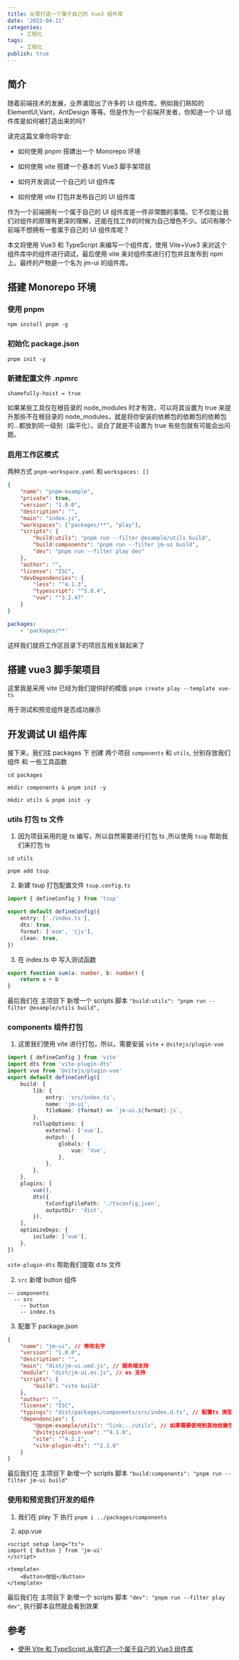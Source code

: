 ```yaml
---
title: 从零打造一个属于自己的 Vue3 组件库
date: '2023-04-11'
categories:
    - 工程化
tags:
    - 工程化
publish: true
---
```


## 简介

随着前端技术的发展，业界涌现出了许多的 UI 组件库。例如我们熟知的 ElementUI,Vant，AntDesign 等等。但是作为一个前端开发者，你知道一个 UI 组件库是如何被打造出来的吗?

读完这篇文章你将学会:

-   如何使用 pnpm 搭建出一个 Monorepo 环境

-   如何使用 vite 搭建一个基本的 Vue3 脚手架项目

-   如何开发调试一个自己的 UI 组件库

-   如何使用 vite 打包并发布自己的 UI 组件库

作为一个前端拥有一个属于自己的 UI 组件库是一件非常酷的事情。它不仅能让我们对组件的原理有更深的理解，还能在找工作的时候为自己增色不少。试问有哪个前端不想拥有一套属于自己的 UI 组件库呢？

本文将使用 Vue3 和 TypeScript 来编写一个组件库，使用 Vite+Vue3 来对这个组件库中的组件进行调试，最后使用 vite 来对组件库进行打包并且发布到 npm 上。最终的产物是一个名为 jm-ui 的组件库。

## 搭建 Monorepo 环境

### 使用 pnpm

```shell
npm install pnpm -g
```

### 初始化 package.json

```shell
pnpm init -y

```

### 新建配置文件 .npmrc

```text
shamefully-hoist = true
```

如果某些工具仅在根目录的 node_modules 时才有效，可以将其设置为 true 来提升那些不在根目录的 node_modules，就是将你安装的依赖包的依赖包的依赖包的...都放到同一级别（扁平化）。说白了就是不设置为 true 有些包就有可能会出问题。

### 启用工作区模式

两种方式 `pnpm-workspace.yaml` 和 `workspaces: []`

```json
{
    "name": "pnpm-example",
    "private": true,
    "version": "1.0.0",
    "description": "",
    "main": "index.js",
    "workspaces": ["packages/**", "play"],
    "scripts": {
        "build:utils": "pnpm run --filter @example/utils build",
        "build:components": "pnpm run --filter jm-ui build",
        "dev": "pnpm run --filter play dev"
    },
    "author": "",
    "license": "ISC",
    "devDependencies": {
        "less": "^4.1.3",
        "typescript": "^5.0.4",
        "vue": "^3.2.47"
    }
}
```

```yaml
packages:
    - 'packages/**'
```

这样我们就将工作区目录下的项目互相关联起来了

## 搭建 vue3 脚手架项目

这里我是采用 vite 已经为我们提供好的模版 `pnpm create play --template vue-ts`

用于测试和预览组件是否成功展示

## 开发调试 UI 组件库

接下来，我们往 packages 下 创建 两个项目 `components` 和 `utils`, 分别存放我们 组件 和 一些工具函数

```shell
cd packages

mkdir components & pnpm init -y

mkdir utils & pnpm init -y
```

### utils 打包 ts 文件

1. 因为项目采用的是 ts 编写，所以自然需要进行打包 ts ,所以使用 `tsup` 帮助我们来打包 ts

```shell
cd utils

pnpm add tsup

```

2. 新建 tsup 打包配置文件 `tsup.config.ts`

```ts
import { defineConfig } from 'tsup'

export default defineConfig({
    entry: ['./index.ts'],
    dts: true,
    format: ['esm', 'cjs'],
    clean: true,
})
```

3. 在 index.ts 中 写入测试函数

```ts
export function sum(a: number, b: number) {
    return a + b
}
```

最后我们在 主项目下 新增一个 scripts 脚本 `"build:utils": "pnpm run --filter @example/utils build",`

### components 组件打包

1. 这里我们使用 vite 进行打包，所以，需要安装 `vite` + `@vitejs/plugin-vue`

```ts
import { defineConfig } from 'vite'
import dts from 'vite-plugin-dts'
import vue from '@vitejs/plugin-vue'
export default defineConfig({
    build: {
        lib: {
            entry: 'src/index.ts',
            name: 'jm-ui',
            fileName: (format) => `jm-ui.${format}.js`,
        },
        rollupOptions: {
            external: ['vue'],
            output: {
                globals: {
                    vue: 'Vue',
                },
            },
        },
    },
    plugins: [
        vue(),
        dts({
            tsConfigFilePath: './tsconfig.json',
            outputDir: 'dist',
        }),
    ],
    optimizeDeps: {
        include: ['vue'],
    },
})
```

`vite-plugin-dts` 帮助我们提取 d.ts 文件

2. `src` 新增 button 组件

```text
-- components
  -- src
    -- button
    -- index.ts
```

3. 配置下 package.json

```json
{
    "name": "jm-ui", // 修改名字
    "version": "1.0.0",
    "description": "",
    "main": "dist/jm-ui.umd.js", // 服务端支持
    "module": "dist/jm-ui.es.js", // es 支持
    "scripts": {
        "build": "vite build"
    },
    "author": "",
    "license": "ISC",
    "typings": "dist/packages/components/src/index.d.ts", // 配置ts 类型 代码提示
    "dependencies": {
        "@pnpm-example/utils": "link:../utils", // 如果需要使用到其他依赖包，可以这样子去使用，或者 在当前包 执行 pnpm add ../utils
        "@vitejs/plugin-vue": "^4.1.0",
        "vite": "^4.2.1",
        "vite-plugin-dts": "^2.2.0"
    }
}
```

最后我们在 主项目下 新增一个 scripts 脚本 `"build:components": "pnpm run --filter jm-ui build"`

### 使用和预览我们开发的组件

1. 我们在 play 下 执行 `pnpm i ../packages/components`

2. app.vue

```vue
<script setup lang="ts">
import { Button } from 'jm-ui'
</script>

<template>
    <Button>按钮</Button>
</template>
```

最后我们在 主项目下 新增一个 scripts 脚本 `"dev": "pnpm run --filter play dev"`, 执行脚本自然就会看到效果

## 参考

-   [使用 Vite 和 TypeScript 从零打造一个属于自己的 Vue3 组件库](https://blog.csdn.net/qq_41581588/article/details/125866277)
